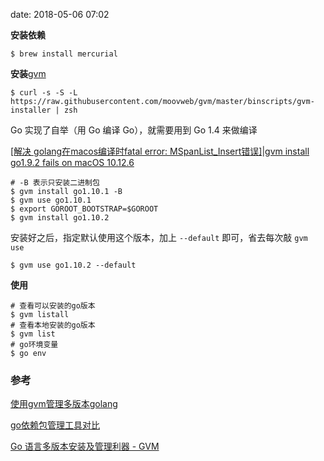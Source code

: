 date: 2018-05-06 07:02

**安装依赖**

```shell
$ brew install mercurial
```

**安装**[gvm](https://github.com/moovweb/gvm)

```shell
$ curl -s -S -L https://raw.githubusercontent.com/moovweb/gvm/master/binscripts/gvm-installer | zsh
```

Go 实现了自举（用 Go 编译 Go），就需要用到 Go 1.4 来做编译

[[解决 golang在macos编译时fatal error: MSpanList_Insert错误]](https://github.com/moovweb/gvm/issues/264)|[gvm install go1.9.2 fails on macOS 10.12.6](https://github.com/moovweb/gvm/issues/284)

```shell
# -B 表示只安装二进制包
$ gvm install go1.10.1 -B
$ gvm use go1.10.1
$ export GOROOT_BOOTSTRAP=$GOROOT
$ gvm install go1.10.2
```

安装好之后，指定默认使用这个版本，加上 `--default` 即可，省去每次敲 `gvm use`

```shell
$ gvm use go1.10.2 --default
```

**使用**

```shell
# 查看可以安装的go版本
$ gvm listall
# 查看本地安装的go版本
$ gvm list
# go环境变量
$ go env
```

### 参考

[使用gvm管理多版本golang](http://chen-tao.github.io/2017/09/14/Use-gvm-manage-golang-version/)

[go依赖包管理工具对比](https://ieevee.com/tech/2017/07/10/go-import.html)

[Go 语言多版本安装及管理利器 - GVM](https://gocn.io/article/107)
